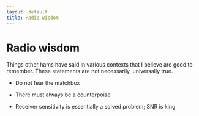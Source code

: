 ```yaml
---
layout: default
title: Radio wisdom
---
```

# Radio wisdom
Things other hams have said in various contexts that I believe are good to remember. These statements are not necessarily, universally true.

- Do not fear the matchbox

- There must always be a counterpoise

- Receiver sensitivity is essentially a solved problem; SNR is king